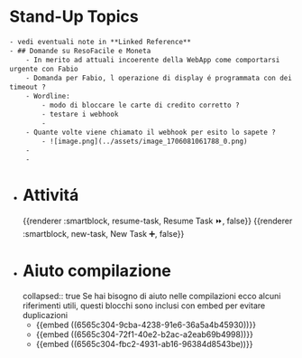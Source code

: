 # Stand-Up Topics
	- vedi eventuali note in **Linked Reference**
	- ## Domande su ResoFacile e Moneta
		- In merito ad attuali incoerente della WebApp come comportarsi urgente con Fabio
		- Domanda per Fabio, l operazione di display é programmata con dei timeout ?
		- Wordline:
			- modo di bloccare le carte di credito corretto ?
			- testare i webhook
			-
		- Quante volte viene chiamato il webhook per esito lo sapete ?
			- ![image.png](../assets/image_1706081061788_0.png)
		-
		-
- # Attivitá
  {{renderer :smartblock, resume-task, Resume Task ⏩️, false}} {{renderer :smartblock, new-task, New Task ➕, false}}
- # Aiuto compilazione
  collapsed:: true
  Se hai bisogno di aiuto nelle compilazioni ecco alcuni riferimenti utili, questi blocchi sono inclusi con embed per evitare duplicazioni
	- {{embed ((6565c304-9cba-4238-91e6-36a5a4b45930))}}
	- {{embed ((6565c304-72f1-40e2-b2ac-a2eab69b4998))}}
	- {{embed ((6565c304-fbc2-4931-ab16-96384d8543be))}}